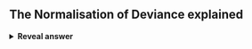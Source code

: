 ## The Normalisation of Deviance explained
<details>
<summary><b>Reveal answer</b></summary>
Getting used to 'red lights'<br><br>You start to become accustomed to and tolerate failure.<br><br>This means we need to find and eliminate flaky tests as soon as we can before we start to accept failing tests being normal and not a problem -- ""it always fails like that""
</details>
